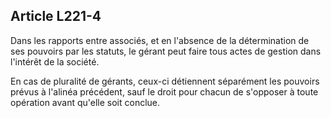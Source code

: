 Article L221-4
----
Dans les rapports entre associés, et en l'absence de la détermination de ses
pouvoirs par les statuts, le gérant peut faire tous actes de gestion dans
l'intérêt de la société.

En cas de pluralité de gérants, ceux-ci détiennent séparément les pouvoirs
prévus à l'alinéa précédent, sauf le droit pour chacun de s'opposer à toute
opération avant qu'elle soit conclue.
